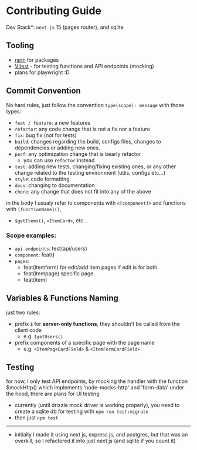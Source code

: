 # Contributing Guide
Dev Stack*: `next js` 15 (pages router), and sqlite

## Tooling
- [npm](https://www.npmjs.com/) for packages
- [Vitest](https://vitest.dev/) - for testing functions and API endpoints (mocking)
- plans for playwright :D

## Commit Convention
No hard rules, just follow the convention `type(scope): message` with those types:
- `feat / feature`: a new features
- `refactor`: any code change that is not a fix nor a feature
- `fix`: bug fix (not for tests)
- `build`: changes regarding the build, configs files, changes to dependencies or adding new ones.
- `perf`: any optimization change that is bearly refactor
  -  you can use `refactor` instead
- `test`: adding new tests, changing/fixing existing ones, or any other change related to the testing environment (utils, configs etc...)
- `style`: code formatting
- `docs`: changing to documentation
- `chore`: any change that does not fit into any of the above

in the body I usualy refer to components with `<[component]>` and functions with `[functionName]()`,
  - `$getItems()`, `<ItemCard>`, etc...

### Scope examples:
- `api endpoints`: test(api/users)
- `component`: feat()
- `pages`:
  - feat(itemform) for edit/add item pages if edit is for both.
  - feat(itempage) specific page
  - feat(item)

## Variables & Functions Naming
just two rules:
- prefix `$` for **server-only functions**, they shouldn't be called from the client code
  - e.g. `$getUsers()`
- prefix components of a specific page with the page name
  - e.g. `<ItemPageCardField>` & `<ItemFormCardField>`

## Testing
for now, I only test API endpoints, by mocking the handler with the function $mockHttp() which implements 'node-mocks-http' and 'form-data' under the hood, there are plans for UI testing
- currently (until drizzle mock driver is working properly), you need to create a sqlite db for testing with `npm run test:migrate`
- then just `npm test`

___
* initially I made it using next js, express js, and postgres, but that was an overkill, so I refactored it into just next js (and sqlite if you count it)